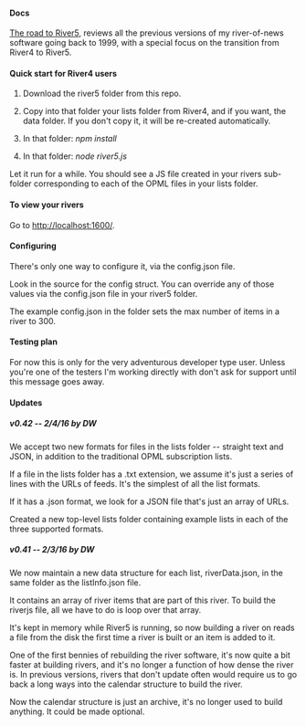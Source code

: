 #### Docs

<a href="http://river5.smallpict.com/2016/02/03/whyRiver5.html">The road to River5</a>, reviews all the previous versions of my river-of-news software going back to 1999, with a special focus on the transition from River4 to River5. 

#### Quick start for River4 users

1. Download the river5 folder from this repo.

2. Copy into that folder your lists folder from River4, and if you want, the data folder.  If you don't copy it, it will be re-created automatically.

3. In that folder: <i>npm install</i> 

4. In that folder: <i>node river5.js</i>

Let it run for a while. You should see a JS file created in your rivers sub-folder corresponding to each of the OPML files in your lists folder. 

#### To view your rivers

Go to <a href="http://localhost:1600/">http://localhost:1600/</a>.

#### Configuring

There's only one way to configure it, via the config.json file.

Look in the source for the config struct. You can override any of those values via the config.json file in your river5 folder.

The example config.json in the folder sets the max number of items in a river to 300.

#### Testing plan

For now this is only for the very adventurous developer type user. Unless you're one of the testers I'm working directly with don't ask for support until this message goes away.

#### Updates

##### v0.42 -- 2/4/16 by DW

We accept two new formats for files in the lists folder -- straight text and JSON, in addition to the traditional OPML subscription lists.

If a file in the lists folder has a .txt extension, we assume it's just a series of lines with the URLs of feeds. It's the simplest of all the list formats. 

If it has a .json format, we look for a JSON file that's just an array of URLs. 

Created a new top-level lists folder containing example lists in each of the three supported formats. 

##### v0.41 -- 2/3/16 by DW

We now maintain a new data structure for each list, riverData.json, in the same folder as the listInfo.json file.

It contains an array of river items that are part of this river. To build the riverjs file, all we have to do is loop over that array. 

It's kept in memory while River5 is running, so now building a river on reads a file from the disk the first time a river is built or an item is added to it. 

One of the first bennies of rebuilding the river software, it's now quite a bit faster at building rivers, and it's no longer a function of how dense the river is. In previous versions, rivers that don't update often would require us to go back a long ways into the calendar structure to build the river. 

Now the calendar structure is just an archive, it's no longer used to build anything. It could be made optional. 

